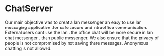 # ChatServer

Our main objective was to creat a lan messenger an easy to use  lan messaging application .for safe secure and  intraoffice communication. External users cant use the lan . the office chat will be more secure in lan chat messenger .  than public messenger. We also ensure that the privacy of people is not compromised by not saving there messages.  Anonymous chatting is  not allowed. 
